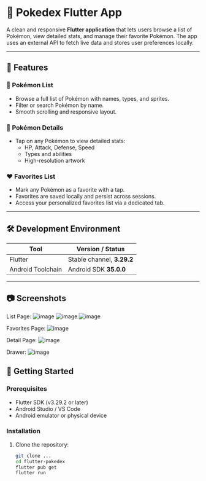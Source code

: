 # 📱 Pokedex Flutter App

A clean and responsive **Flutter application** that lets users browse a list of Pokémon, view detailed stats, and manage their favorite Pokémon. The app uses an external API to fetch live data and stores user preferences locally.

---

## 🚀 Features

### 🔎 Pokémon List

- Browse a full list of Pokémon with names, types, and sprites.
- Filter or search Pokémon by name.
- Smooth scrolling and responsive layout.

### 📄 Pokémon Details

- Tap on any Pokémon to view detailed stats:
  - HP, Attack, Defense, Speed
  - Types and abilities
  - High-resolution artwork

### ❤️ Favorites List

- Mark any Pokémon as a favorite with a tap.
- Favorites are saved locally and persist across sessions.
- Access your personalized favorites list via a dedicated tab.

---

## 🛠️ Development Environment

| Tool              | Version / Status           |
| ----------------- | -------------------------- |
| Flutter           | Stable channel, **3.29.2** |
| Android Toolchain | Android SDK **35.0.0**     |

---

## 📷 Screenshots

List Page:
![image](image.png)
![image](image-3.png)
![image](image-1.png)

Favorites Page:
![image](image-2.png)

Detail Page:
![image](image-4.png)

Drawer:
![image](image-5.png)

## 🧪 Getting Started

### Prerequisites

- Flutter SDK (v3.29.2 or later)
- Android Studio / VS Code
- Android emulator or physical device

### Installation

1. Clone the repository:
   ```bash
   git clone ...
   cd flutter-pokedex
   flutter pub get
   flutter run
   ```
